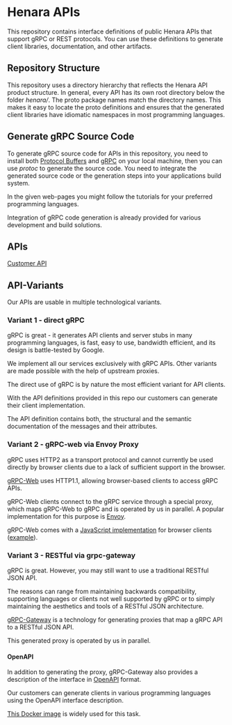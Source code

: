 # Henara APIs

This repository contains interface definitions of public Henara APIs that support gRPC or REST protocols. You can use these definitions to generate client libraries, documentation, and other artifacts.

## Repository Structure

This repository uses a directory hierarchy that reflects the Henara
API product structure. In general, every API has its own root
directory below the folder *henara/*. The proto package names match the directory names. This makes it
easy to locate the proto definitions and ensures that the generated
client libraries have idiomatic namespaces in most programming languages.

## Generate gRPC Source Code

To generate gRPC source code for APIs in this repository, you need to install both [Protocol Buffers](https://protobuf.dev) and [gRPC](https://grpc.io) on your local
machine, then you can use *protoc* to generate the source code. You need to integrate the generated source code or the generation steps into your applications build system.

In the given web-pages you might follow the tutorials for your preferred programming languages.

Integration of gRPC code generation is already provided for various development and build solutions.

## APIs
[Customer API](documentation/customer_api)


## API-Variants

Our APIs are usable in multiple technological variants.


### Variant 1 - direct gRPC

gRPC is great - it generates API clients and server stubs in many programming languages, is fast, easy to use, bandwidth efficient, and its design is battle-tested by Google.

We implement all our services exclusively with gRPC APIs. Other variants are made possible with the help of upstream proxies.

The direct use of gRPC is by nature the most efficient variant for API clients.

With the API definitions provided in this repo our customers can generate their client implementation.

The API definition contains both, the structural and the semantic documentation of the messages and their attributes.


### Variant 2 - gRPC-web via Envoy Proxy

gRPC uses HTTP2 as a transport protocol and cannot currently be used directly by browser clients due to a lack of sufficient support in the browser.

[gRPC-Web](https://grpc.io/docs/platforms/web) uses HTTP1.1, allowing browser-based clients to access gRPC APIs.

gRPC-Web clients connect to the gRPC service through a special proxy, which maps gRPC-Web to gRPC and is operated by us in parallel. A popular implementation for this purpose is [Envoy](https://www.envoyproxy.io).

gRPC-Web comes with a [JavaScript implementation](https://github.com/grpc/grpc-web) for browser clients ([example](https://grpc.io/docs/platforms/web/quickstart)).


### Variant 3 - RESTful via grpc-gateway

gRPC is great. However, you may still want to use a traditional RESTful JSON API.

The reasons can range from maintaining backwards compatibility, supporting languages ​​or clients not well supported by gRPC or to simply maintaining the aesthetics and tools of a RESTful JSON architecture.

[gRPC-Gateway](https://grpc-ecosystem.github.io/grpc-gateway) is a technology for generating proxies that map a gRPC API to a RESTful JSON API.

This generated proxy is operated by us in parallel.


#### OpenAPI

In addition to generating the proxy, gRPC-Gateway also provides a description of the interface in [OpenAPI](https://www.openapis.org) format.

Our customers can generate clients in various programming languages ​​using the OpenAPI interface description.

[This Docker image](https://hub.docker.com/r/openapitools/openapi-generator-cli) is widely used for this task.
